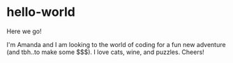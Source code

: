 # hello-world
Here we go!

I'm Amanda and I am looking to the world of coding for a fun new adventure (and tbh..to make some $$$). I love cats, wine, and puzzles. Cheers!
